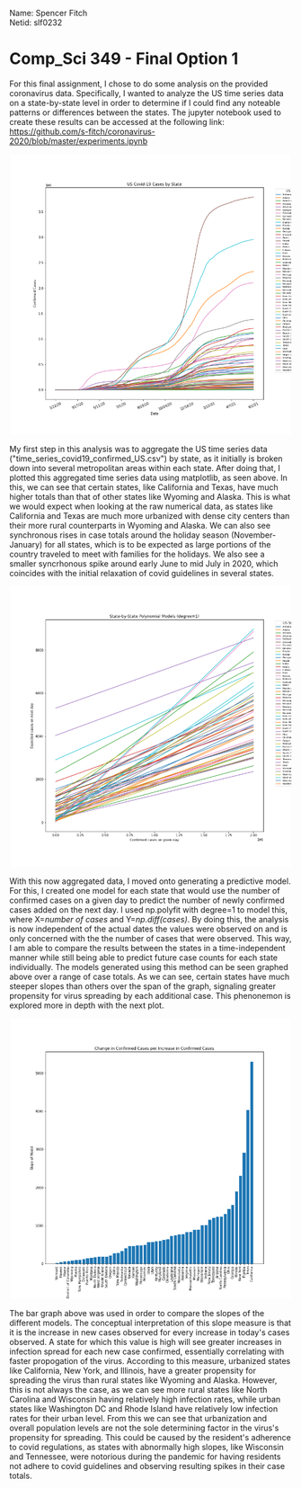 Name: Spencer Fitch \
Netid: slf0232

# Comp_Sci 349 - Final Option 1
For this final assignment, I chose to do some analysis on the provided coronavirus data. Specifically, I wanted to analyze the US time series data on a state-by-state level in order to determine if I could find any noteable patterns or differences between the states. The jupyter notebook used to create these results can be accessed at the following link: https://github.com/s-fitch/coronavirus-2020/blob/master/experiments.ipynb

<div style="width: fit-content; margin-left: auto; margin-right: auto;">
<img src="./exp/results/US_timeseries.png" style="width: 500px;"/> 
</div>

My first step in this analysis was to aggregate the US time series data ("time_series_covid19_confirmed_US.csv") by state, as it initially is broken down into several metropolitan areas within each state. After doing that, I plotted this aggregated time series data using matplotlib, as seen above. In this, we can see that certain states, like California and Texas, have much higher totals than that of other states like Wyoming and Alaska. This is what we would expect when looking at the raw numerical data, as states like California and Texas are much more urbanized with dense city centers than their more rural counterparts in Wyoming and Alaska. We can also see synchronous rises in case totals around the holiday season (November-January) for all states, which is to be expected as large portions of the country traveled to meet with families for the holidays. We also see a smaller syncrhonous spike around early June to mid July in 2020, which coincides with the initial relaxation of covid guidelines in several states.

<div style="width: fit-content; margin-left: auto; margin-right: auto;">
<img src="./exp/results/US_models.png" style="width: 500px;"/> 
</div>

With this now aggregated data, I moved onto generating a predictive model. For this, I created one model for each state that would use the number of confirmed cases on a given day to predict the number of newly confirmed cases added on the next day. I used np.polyfit with degree=1 to model this, where X=*number of cases* and Y=*np.diff(cases)*. By doing this, the analysis is now independent of the actual dates the values were observed on and is only concerned with the the number of cases that were observed. This way, I am able to compare the results between the states in a time-independent manner while still being able to predict future case counts for each state individually. The models generated using this method can be seen graphed above over a range of case totals. As we can see, certain states have much steeper slopes than others over the span of the graph, signaling greater propensity for virus spreading by each additional case. This phenonemon is explored more in depth with the next plot.


<div style="width: fit-content; margin-left: auto; margin-right: auto;">
<img src="./exp/results/US_bargraph.png" style="width: 500px;"/> 
</div>

The bar graph above was used in order to compare the slopes of the different models. The conceptual interpretation of this slope measure is that it is the increase in new cases observed for every increase in today's cases observed. A state for which this value is high will see greater increases in infection spread for each new case confirmed, essentially correlating with faster propogation of the virus. According to this measure, urbanized states like California, New York, and Illinois, have a greater propensity for spreading the virus than rural states like Wyoming and Alaska. However, this is not always the case, as we can see more rural states like North Carolina and Wisconsin having relatively high infection rates, while urban states like Washington DC and Rhode Island have relatively low infection rates for their urban level. From this we can see that urbanization and overall population levels are not the sole determining factor in the virus's propensity for spreading. This could be caused by the resident's adherence to covid regulations, as states with abnormally high slopes, like Wisconsin and Tennessee, were notorious during the pandemic for having residents not adhere to covid guidelines and observing resulting spikes in their case totals.